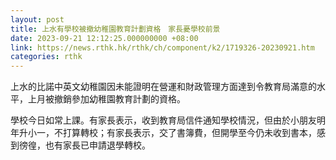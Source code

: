 ```yaml
---
layout: post
title: 上水有學校被撤幼稚園教育計劃資格　家長憂學校前景
date: 2023-09-21 12:12:25.000000000 +08:00
link: https://news.rthk.hk/rthk/ch/component/k2/1719326-20230921.htm
categories: rthk
---
```


上水的比諾中英文幼稚園因未能證明在營運和財政管理方面達到令教育局滿意的水平，上月被撤銷參加幼稚園教育計劃的資格。 

學校今日如常上課。有家長表示，收到教育局信件通知學校情況，但由於小朋友明年升小一，不打算轉校；有家長表示，交了書簿費，但開學至今仍未收到書本，感到徬徨，也有家長已申請退學轉校。
